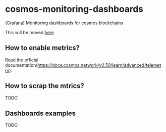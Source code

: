 # cosmos-monitoring-dashboards
(Grafana) Monitoring dashboards for cosmos blockchains

This will be moved [here](https://github.com/StakeLab-Zone/StakeLab/tree/main/Monitoring_dashboards)

## How to enable metrics?

Read the official documentation(https://docs.cosmos.network/v0.50/learn/advanced/telemetry).

## How to scrap the mtrics?

TODO

## Dashboards examples

TODO
